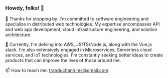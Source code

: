 ### Howdy, folks! 👋

🌱 Thanks for stopping by. I'm committed to software engineering and specialize in distributed web technologies. My expertise encompasses API and web app development, cloud infrastructure engineering, and solution architecture.

💬 Currently, I'm delving into AWS, JS/TS/Node.js, along with the Vue.js stack. I'm also extensively engaged in Microservices, Serverless cloud services, and IoT technologies. I'm constantly seeking better ideas to create products that can improve the lives of those around me.

📫 How to reach me: tranduchanh.ms@gmail.com
